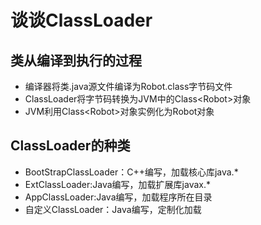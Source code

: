 # 谈谈ClassLoader

## 类从编译到执行的过程

* 编译器将类.java源文件编译为Robot.class字节码文件
* ClassLoader将字节码转换为JVM中的Class&lt;Robot&gt;对象
* JVM利用Class&lt;Robot&gt;对象实例化为Robot对象

## ClassLoader的种类

* BootStrapClassLoader：C++编写，加载核心库java.\*
* ExtClassLoader:Java编写，加载扩展库javax.\*
* AppClassLoader:Java编写，加载程序所在目录
* 自定义ClassLoader：Java编写，定制化加载



